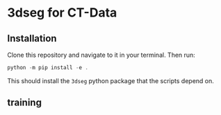 # 3dseg for CT-Data

## Installation

Clone this repository and navigate to it in your terminal. Then run:

```Powershell
python -m pip install -e .
```

This should install the `3dseg` python package that the scripts depend on.

## training
